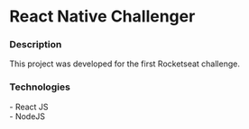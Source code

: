 <h1> React Native Challenger </h1>


<h3> Description </h3>
  This project was developed for the first Rocketseat challenge.
  
<h3> Technologies </h3>
  - React JS<br />
  - NodeJS
